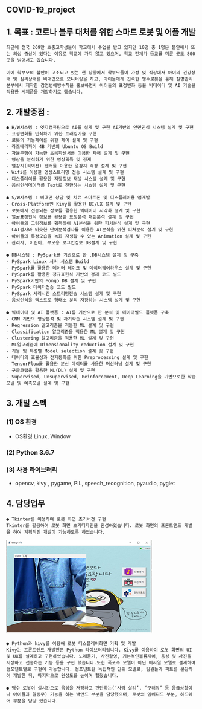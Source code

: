 ## COVID-19_project
## 1. 목표 : 코로나 블루 대처를 위한 스마트 로봇 및 어플 개발
    최근에 전국 269만 초중고학생들이 학교에서 수업을 받고 있지만 10명 중 1명은 불안해서 또는 의심 증상이 있다는 이유로 학교에 가지 않고 있으며, 학교 전체가 등교를 미룬 곳도 800곳을 넘어서고 있습니다.

    이에 학부모의 불안이 고조되고 있는 현 상황에서 학부모들이 가정 및 직장에서 아이의 건강상태 및 심리상태를 비대면으로 모니터링을 하고, 아이들에게 친숙한 펭수로봇을 통해 질병관리본부에서 제작한 감염병예방수칙을 홍보하면서 아이들의 표정변화 등을 빅데이터 및 AI 기술을 적용한 시제품을 개발하기로 했습니다.

## 2. 개발중점 :  
    ● H/W시스템 : 엣지컴퓨팅으로 AI를 설계 및 구현­ AI기반의 안면인식 시스템 설계 및 구현
    - 표정변화를 인식하기 위한 트래킹기술 구현
    - 로봇의 기능제어를 위한 제어 설계 및 구현
    - 라즈베리파이 4B 기반의 Ubuntu OS Build
    - 자율주행이 가능한 초음파센서를 이용한 제어 설계 및 구현
    - 영상을 분석하기 위한 영상획득 및 정제
    - 열감지(적외선) 센서를 이용한 열감지 측정 설계 및 구현
    - Wifi를 이용한 영상스트리밍 전송 시스템 설계 및 구현
    - 디스플레이를 활용한 저장정보 재생 시스템 설계 및 구현
    - 음성인식데이터를 Text로 전환하는 시스템 설계 및 구현

    ● S/W시스템 : 비대면 상담 및 치료 스마트폰 및 디스플레이용 앱개발
    - Cross-Platform인 Kivy를 활용한 UI/UX 설계 및 구현
    - 로봇에서 전송되는 정보를 활용한 빅데이터 시각화 설계 및 구현
    - 얼굴표정인식 정보를 활용한 표정분석 패턴분석 설계 및 구현
    - 아이들의 그림정보를 획득하여 AI분석을 위한 피처분석 설계 및 구현
    - CAT검사와 비슷한 단어분석검사를 이용한 AI분석을 위한 피처분석 설계 및 구현
    - 아이들의 특정모습을 녹화 재생할 수 있는 Animation 설계 및 구현
    - 관리자, 어린이, 부모용 로그인정보 DB설계 및 구현

    ● DB시스템 : PySpark를 기반으로 한 .DB시스템 설계 및 구축
    - PySpark Linux 서버 시스템 Build
    - PySpark를 활용한 데이터 레이크 및 데이터웨어하우스 설계 및 구현
    - PySpark를 활용한 정규표현식 기반의 정제 코드 빌드
    - PySpark기반의 Mongo DB 설계 및 구현
    - PySpark 데이터전송 코드 빌드
    - PySpark 시리시간 스트리밍전송 시스템 설계 및 구현
    - 음성인식을 텍스트로 형태소 분리 저장하는 시스템 설계 및 구현

    ● 빅데이터 및 AI 플랫폼 : AI를 기반으로 한 분석 및 데이터빌드 플랫폼 구축
    - CNN 기반의 영상분석 및 자기학습 시스템 설계 및 구현
    - Regression 알고리즘을 적용한 ML 설계 및 구현
    - Classification 알고리즘을 적용한 ML 설계 및 구현
    - Clustering 알고리즘을 적용한 ML 설계 및 구현
    - ML알고리즘에 Dimensionality reduction 설계 및 구현
    - 기능 및 특성별 Model selection 설계 및 구현
    - 데이터의 효율성과 전자동화를 위한 Preprocessing 설계 및 구현
    - TensorFlow를 활용한 분산 데이터를 사용한 머신러닝 설계 및 구현
    - 구글코랩을 활용한 ML(DL) 설계 및 구현
    - Supervised, Unsupervised, Reinforcement, Deep Learning을 기반으로한 학습모델 및 예측모델 설계 및 구현





## 3. 개발 스펙
### (1) OS 환경
- OS환경 Linux, Window

### (2) Python 3.6.7

### (3) 사용 라이브러리 
- opencv, kivy , pygame, PIL, speech_recognition, pyaudio, pyglet 


## 4. 담당업무
    ● Tkinter를 이용하여 로봇 화면 초기버전 구현
    Tkinter를 활용하여 로봇 화면 초기디자인을 완성하였습니다. 로봇 화면의 프론트앤드 개발을 하여 계획적인 개발이 가능하도록 하였습니다. 
    
![](./image/tkinter.png)

    ● Python과 kivy를 이용해 로봇 디스플레이화면 기획 및 개발
    Kivy는 프론트앤드 개발전문 Python 라이브러리입니다. Kivy를 이용하여 로봇 화면의 UI 및 UX를 설계하고 구현하였습니다. 노래듣기, 사진촬영, 기본적인볼륨제어, 음성 및 사진을 저장하고 전송하는 기능 등을 구현 했습니다.또한 폭포수 모델이 아닌 애자일 모델로 설계하여 컴포넌트별로 구현이 가능합니다. 컴포넌트란 독립적인 단위 모델로, 팀원들과 파트를 분담하여 개발한 뒤, 마지막으로 완성도를 높이며 합쳤습니다. 

    ● 팽수 로봇이 실시간으로 음성을 저장하고 판단하는(‘사람 살려’, ‘구해줘’ 등 응급상황이나 아이들과 말동무) 기능을 하는 백앤드 부분을 담당했으며, 로봇의 임베디드 부분, 하드웨어 부분을 담당 했습니다.
